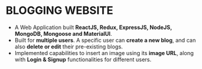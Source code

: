 # BLOGGING WEBSITE
- A Web Application built **ReactJS, Redux, ExpressJS, NodeJS, MongoDB, Mongoose and MaterialUI**.
- Built for **multiple users**. A specific user can **create a new blog**, and can also **delete or edit** their pre-existing blogs.
- Implemented capabilities to insert an image using its **image URL**, along with **Login & Signup** functionalities for different users.
